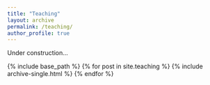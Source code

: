 ```yaml
---
title: "Teaching"
layout: archive
permalink: /teaching/
author_profile: true
---
```


Under construction...

{% include base_path %}
{% for post in site.teaching %}
  {% include archive-single.html %}
{% endfor %}
